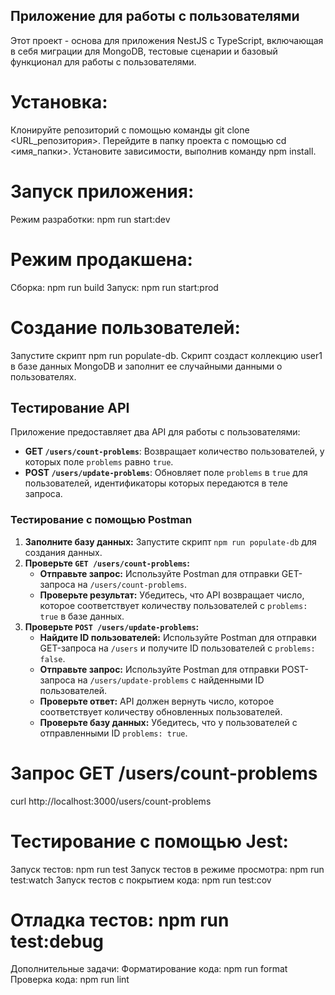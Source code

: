 ## Приложение для работы с пользователями 

Этот проект - основа для приложения NestJS с TypeScript, включающая в себя миграции для MongoDB, тестовые сценарии и базовый функционал для работы с пользователями.

# Установка:
Клонируйте репозиторий с помощью команды git clone <URL_репозитория>.
Перейдите в папку проекта с помощью cd <имя_папки>.
Установите зависимости, выполнив команду npm install.

# Запуск приложения:
Режим разработки: npm run start:dev

# Режим продакшена:
Сборка: npm run build
Запуск: npm run start:prod

# Создание пользователей:
Запустите скрипт npm run populate-db.
Скрипт создаст коллекцию user1 в базе данных MongoDB и заполнит ее случайными данными о пользователях.


## Тестирование API

Приложение предоставляет два API для работы с пользователями:

* **GET `/users/count-problems`**: Возвращает количество пользователей, у которых поле `problems` равно `true`.
* **POST `/users/update-problems`**: Обновляет поле `problems`  в `true` для пользователей, идентификаторы которых передаются в теле запроса.

### Тестирование с помощью Postman

1. **Заполните базу данных:** Запустите скрипт `npm run populate-db` для создания данных.
2. **Проверьте `GET /users/count-problems`:**
    * **Отправьте запрос:** Используйте Postman для отправки GET-запроса на `/users/count-problems`.
    * **Проверьте результат:**  Убедитесь, что API возвращает число, которое соответствует количеству пользователей с `problems: true` в базе данных. 
3. **Проверьте `POST /users/update-problems`:**
    * **Найдите ID пользователей:** Используйте Postman для отправки GET-запроса на `/users` и получите ID пользователей с `problems: false`.
    * **Отправьте запрос:** Используйте Postman для отправки POST-запроса на `/users/update-problems` с найденными ID пользователей.
    * **Проверьте ответ:** API должен вернуть число, которое соответствует количеству обновленных пользователей.
    * **Проверьте базу данных:**  Убедитесь, что у пользователей с отправленными ID `problems: true`.


# Запрос GET /users/count-problems
curl http://localhost:3000/users/count-problems

# Тестирование с помощью Jest:
Запуск тестов: npm run test
Запуск тестов в режиме просмотра: npm run test:watch
Запуск тестов с покрытием кода: npm run test:cov

# Отладка тестов: npm run test:debug
Дополнительные задачи:
Форматирование кода: npm run format
Проверка кода: npm run lint
